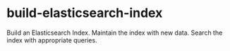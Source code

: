 # build-elasticsearch-index
Build an Elasticsearch Index. Maintain the index with new data. Search the index with appropriate queries.
